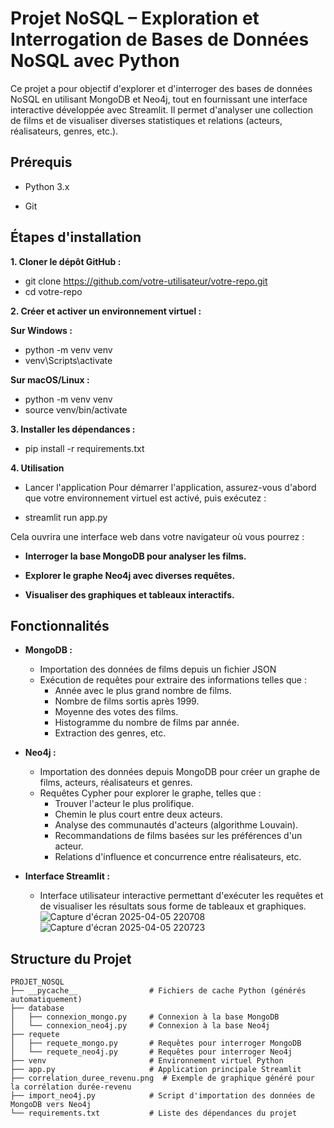 # Projet NoSQL – Exploration et Interrogation de Bases de Données NoSQL avec Python

Ce projet a pour objectif d'explorer et d'interroger des bases de données NoSQL en utilisant MongoDB et Neo4j, tout en fournissant une interface interactive développée avec Streamlit. Il permet d'analyser une collection de films et de visualiser diverses statistiques et relations (acteurs, réalisateurs, genres, etc.).

## Prérequis

- Python 3.x

- Git

## Étapes d'installation

**1. Cloner le dépôt GitHub :**

- git clone https://github.com/votre-utilisateur/votre-repo.git
- cd votre-repo

**2. Créer et activer un environnement virtuel :**

**Sur Windows :**

- python -m venv venv
- venv\Scripts\activate

**Sur macOS/Linux :**
- python -m venv venv
- source venv/bin/activate

**3. Installer les dépendances :**
- pip install -r requirements.txt

**4. Utilisation**

- Lancer l'application
Pour démarrer l'application, assurez-vous d'abord que votre environnement virtuel est activé, puis exécutez :

- streamlit run app.py

Cela ouvrira une interface web dans votre navigateur où vous pourrez :
- **Interroger la base MongoDB pour analyser les films.**

- **Explorer le graphe Neo4j avec diverses requêtes.**

- **Visualiser des graphiques et tableaux interactifs.**


## Fonctionnalités

- **MongoDB :**
  - Importation des données de films depuis un fichier JSON
  - Exécution de requêtes pour extraire des informations telles que :
    - Année avec le plus grand nombre de films.
    - Nombre de films sortis après 1999.
    - Moyenne des votes des films.
    - Histogramme du nombre de films par année.
    - Extraction des genres, etc.

- **Neo4j :**
  - Importation des données depuis MongoDB pour créer un graphe de films, acteurs, réalisateurs et genres.
  - Requêtes Cypher pour explorer le graphe, telles que :
    - Trouver l'acteur le plus prolifique.
    - Chemin le plus court entre deux acteurs.
    - Analyse des communautés d'acteurs (algorithme Louvain).
    - Recommandations de films basées sur les préférences d'un acteur.
    - Relations d'influence et concurrence entre réalisateurs, etc.

- **Interface Streamlit :**
  - Interface utilisateur interactive permettant d'exécuter les requêtes et de visualiser les résultats sous forme de tableaux et graphiques.
 ![Capture d'écran 2025-04-05 220708](https://github.com/user-attachments/assets/5499879a-c745-4fea-8577-c0ddaf729e14)
![Capture d'écran 2025-04-05 220723](https://github.com/user-attachments/assets/8c3da253-102f-4192-a64b-20d324e86e2a)

    

## Structure du Projet

```plaintext
PROJET_NOSQL
├── __pycache__                # Fichiers de cache Python (générés automatiquement)
├── database
│   ├── connexion_mongo.py     # Connexion à la base MongoDB
│   └── connexion_neo4j.py     # Connexion à la base Neo4j
├── requete
│   ├── requete_mongo.py       # Requêtes pour interroger MongoDB
│   └── requete_neo4j.py       # Requêtes pour interroger Neo4j
├── venv                       # Environnement virtuel Python
├── app.py                     # Application principale Streamlit
├── correlation_duree_revenu.png  # Exemple de graphique généré pour la corrélation durée-revenu
├── import_neo4j.py            # Script d'importation des données de MongoDB vers Neo4j
└── requirements.txt           # Liste des dépendances du projet
